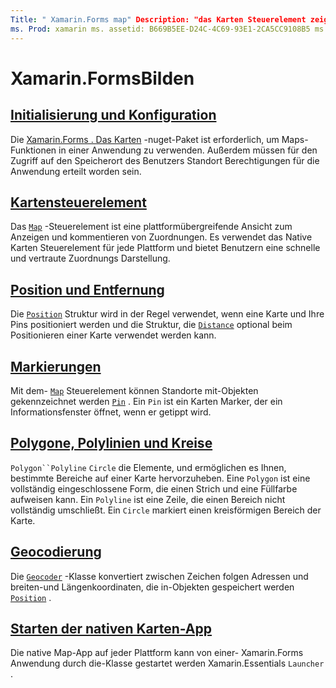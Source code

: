 ```yaml
---
Title: " Xamarin.Forms map" Description: "das Karten Steuerelement zeigt eine Karte an und erfordert Xamarin.Forms . Ordnet das nuget-Paket zu. "
ms. Prod: xamarin ms. assetid: B669B5EE-D24C-4C69-93E1-2CA5CC9108B5 ms. Technology: xamarin-Forms Author: davidbritch ms. Author: dabritch ms. Date: 10/29/2019 NO-LOC: [ Xamarin.Forms , Xamarin.Essentials ]
---
```


# <a name="xamarinforms-map"></a>Xamarin.FormsBilden

## <a name="initialization-and-configuration"></a>[Initialisierung und Konfiguration](setup.md)

Die [ Xamarin.Forms . Das Karten](https://www.nuget.org/packages/Xamarin.Forms.Maps/) -nuget-Paket ist erforderlich, um Maps-Funktionen in einer Anwendung zu verwenden. Außerdem müssen für den Zugriff auf den Speicherort des Benutzers Standort Berechtigungen für die Anwendung erteilt worden sein.

## <a name="map-control"></a>[Kartensteuerelement](map.md)

Das [`Map`](xref:Xamarin.Forms.Maps.Map) -Steuerelement ist eine plattformübergreifende Ansicht zum Anzeigen und kommentieren von Zuordnungen. Es verwendet das Native Karten Steuerelement für jede Plattform und bietet Benutzern eine schnelle und vertraute Zuordnungs Darstellung.

## <a name="position-and-distance"></a>[Position und Entfernung](position-distance.md)

Die [`Position`](xref:Xamarin.Forms.Maps.Position) Struktur wird in der Regel verwendet, wenn eine Karte und Ihre Pins positioniert werden und die Struktur, die [`Distance`](xref:Xamarin.Forms.Maps.Distance) optional beim Positionieren einer Karte verwendet werden kann.

## <a name="pins"></a>[Markierungen](pins.md)

Mit dem- [`Map`](xref:Xamarin.Forms.Maps.Map) Steuerelement können Standorte mit-Objekten gekennzeichnet werden [`Pin`](xref:Xamarin.Forms.Maps.Pin) . Ein `Pin` ist ein Karten Marker, der ein Informationsfenster öffnet, wenn er getippt wird.

## <a name="polygons-polylines-and-circles"></a>[Polygone, Polylinien und Kreise](polygons.md)

`Polygon``Polyline` `Circle` die Elemente, und ermöglichen es Ihnen, bestimmte Bereiche auf einer Karte hervorzuheben. Eine `Polygon` ist eine vollständig eingeschlossene Form, die einen Strich und eine Füllfarbe aufweisen kann. Ein `Polyline` ist eine Zeile, die einen Bereich nicht vollständig umschließt. Ein `Circle` markiert einen kreisförmigen Bereich der Karte.

## <a name="geocoding"></a>[Geocodierung](geocoder.md)

Die [`Geocoder`](xref:Xamarin.Forms.Maps.Geocoder) -Klasse konvertiert zwischen Zeichen folgen Adressen und breiten-und Längenkoordinaten, die in-Objekten gespeichert werden [`Position`](xref:Xamarin.Forms.Maps.Position) .

## <a name="launch-the-native-map-app"></a>[Starten der nativen Karten-App](native-map-app.md)

Die native Map-App auf jeder Plattform kann von einer- Xamarin.Forms Anwendung durch die-Klasse gestartet werden Xamarin.Essentials `Launcher` .
